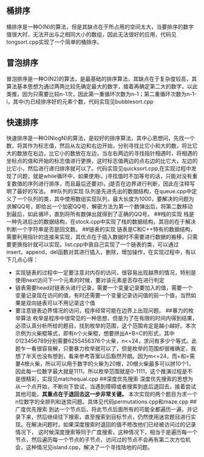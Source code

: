 ## 桶排序
桶排序是一种O(N)的算法，但是其缺点在于所占用的空间太大，当要排序的数字值很大时，无法开出与之相同大小的数组，因此无法很好的应用，代码见tongsort.cpp实现了一个简单的桶排序。
## 冒泡排序
冒泡排序是一种O(N2)的算法，是最基础的排序算法，其缺点在于复杂度较高，其算法基本思想为通过两两比较先确定最大的数字，接着再确定第二大的数字，以此类推，因为只需要比较n-1次，因此第一重循环次数为n-1；第二重循环次数为n-1-i，其中i为已经排序好的元素个数，代码实现见bubblesort.cpp
## 快速排序
快速排序是一种O(NlogN)的算法，是较好的排序算法，其中心思想问，先找一个数，将其作为标志值，然后从左边和右边开始，分别寻找比它小和大的数，将比它大的数放在右边，比它小的数放在左边，当左右两边的寻找指针相遇时，将相遇的坐标点的值和开始的标志值进行更换，这时标志值两边的点右边的比它大，左边的比它小，然后进行递归排序就可以了。代码实现见quicksort.cpp,在实现过程中发现了问题，就是while循环中，如果使用i，j寻找值时不加等号的话，只能对没有重复数值的序列进行排序，而且最后还要对i，j是否在边界进行判断，因此在注释写明了最好的写法。
##队列的实现
队列是先进先出的数据结构，在queue.cpp中定义了一个队列的类，其中使用数组实现队列，最大长度为1000，要解决的问题为求解QQ号，即给出一个加密QQ号，解密方法为第一个数弹出后，将第二数移动到最后，如此循环，直到将所有数弹出就得到了正确的QQ号。
##栈的实现
栈是一种先进后出的数据结构，在stock.cpp中实现了栈的数据结构，其目的在于解决判断一个字符串是否是回文数。
##链表的实现
链表是C和C++特有的数据结构，需要利用指针的连接来实现，其优点在于插入数据时不需要进行数据的搬移，只需要更换指针就可以实现。list.cpp中我自己实现了一个链表的类，可以通过insert，append，del函数对其进行插入，删除，增加操作，在实现过程中，有以下几点心得：
* 实现链表的过程中一定要注意对内存的访问，很容易出现越界的情况，特别是使用next访问下一个元素的时候，要对该元素是否存在进行判定
* 链表需要head对链表头进行记录，需要一个变量记录要加入的值，需要一个变量记录现在访问的值，有时还需要一个变量记录访问值的前一个值，当然如果是双向链表可以不用记录这个值
* 要注意链表边界情况的访问，程序经常可能在边界上出现问题。
##暴力的枚举算法
枚举是程序中很常见的一种思想，但是为了在有限的时间内得到结果，必须认真分析所给的题目，找到枚举的范围，这个范围肯定是越小越好。本次示例为火柴棍等式，即有n个火柴棍，想要拼出A+B=C的形式，其中0123456789分别需要6255456376个火柴，n<=24，求问有多少个等式。此题乍一看很容易解，只要暴力枚举就可以了，但是枚举的范围却很难确定，我想了半天也没有想到，看来参考答案以后豁然开朗。因为m<=24，而+和=需要4根火柴，所以可以用于数字的火柴为20根，20根火柴最多可以拼10个1，因此每一位数字最大就是1111，所以枚举范围就是0-1111，这个推演过程是不是很精彩，实现见matchequal.cpp
##深度优先搜索
深度优先搜索的思想为从一个点开始，不断向下尝试，当遇到障碍或者搜索到底后退回去，接着尝试其他可能，**其重点在于退回去这一步非常关键。** 本次实现的两个题目为求一个n位数字的全排列和迷宫问题。具体见代码permutations.cpp和maze.cpp
##广度优先搜索
到达一个节点后，将此节点后面所有的可能全都遍历一遍，并记录下来，然后继续往下搜索，直至搜索到目标节点，仍然使用迷宫题目进行实现。在解决问题时，如果深度搜索时退回的值不修改他们已经被访问过的记录情况下， 这时候深度搜索等同于广度搜索，这种情况下，相当于是遍历每一个节点，然后遍历每一个节点的子节点，访问过的节点不会再有第二次方位机会，这种情况见island.cpp，解决了一个寻找陆地的问题。
